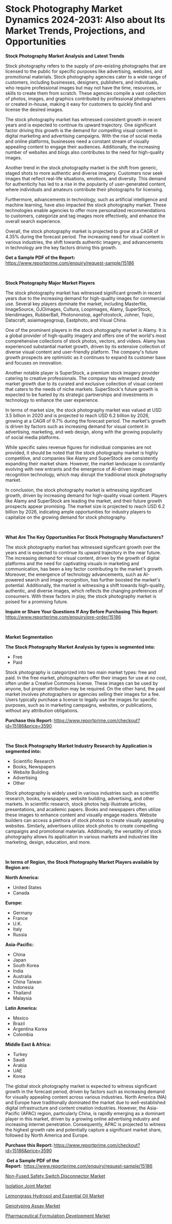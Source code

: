 <p><h1>Stock Photography Market Dynamics 2024-2031: Also about Its Market Trends, Projections, and Opportunities</h1></p><p><strong>Stock Photography Market Analysis and Latest Trends</strong></p>
<p><p>Stock photography refers to the supply of pre-existing photographs that are licensed to the public for specific purposes like advertising, websites, and promotional materials. Stock photography agencies cater to a wide range of customers, including businesses, designers, publishers, and individuals, who require professional images but may not have the time, resources, or skills to create them from scratch. These agencies compile a vast collection of photos, images, and graphics contributed by professional photographers or created in-house, making it easy for customers to quickly find and license the desired images.</p><p>The stock photography market has witnessed consistent growth in recent years and is expected to continue its upward trajectory. One significant factor driving this growth is the demand for compelling visual content in digital marketing and advertising campaigns. With the rise of social media and online platforms, businesses need a constant stream of visually appealing content to engage their audiences. Additionally, the increasing number of websites and blogs also contributes to the need for high-quality images.</p><p>Another trend in the stock photography market is the shift from generic, staged shots to more authentic and diverse imagery. Customers now seek images that reflect real-life situations, emotions, and diversity. This demand for authenticity has led to a rise in the popularity of user-generated content, where individuals and amateurs contribute their photographs for licensing.</p><p>Furthermore, advancements in technology, such as artificial intelligence and machine learning, have also impacted the stock photography market. These technologies enable agencies to offer more personalized recommendations to customers, categorize and tag images more effectively, and enhance the overall search experience.</p><p>Overall, the stock photography market is projected to grow at a CAGR of 4.35% during the forecast period. The increasing need for visual content in various industries, the shift towards authentic imagery, and advancements in technology are the key factors driving this growth.</p></p>
<p><strong>Get a Sample PDF of the Report:&nbsp;</strong> <a href="https://www.reportprime.com/enquiry/request-sample/15186">https://www.reportprime.com/enquiry/request-sample/15186</a></p>
<p>&nbsp;</p>
<p><strong>Stock Photography Major Market Players</strong></p>
<p><p>The stock photography market has witnessed significant growth in recent years due to the increasing demand for high-quality images for commercial use. Several key players dominate the market, including Masterfile, ImageSource, OJOimages, Cultura, Loopimages, Alamy, SuperStock, blendimages, RubberBall, Photononstop, ageFotostock, Johner, Topic, Datacraft, asiaimagesgroup, Eastphoto, and Visual China.</p><p>One of the prominent players in the stock photography market is Alamy. It is a global provider of high-quality imagery and offers one of the world's most comprehensive collections of stock photos, vectors, and videos. Alamy has experienced substantial market growth, driven by its extensive collection of diverse visual content and user-friendly platform. The company's future growth prospects are optimistic as it continues to expand its customer base and focuses on innovation.</p><p>Another notable player is SuperStock, a premium stock imagery provider catering to creative professionals. The company has witnessed steady market growth due to its curated and exclusive collection of visual content that caters to the needs of niche markets. SuperStock's future growth is expected to be fueled by its strategic partnerships and investments in technology to enhance the user experience.</p><p>In terms of market size, the stock photography market was valued at USD 3.5 billion in 2020 and is projected to reach USD 6.2 billion by 2026, growing at a CAGR of 9.7% during the forecast period. The market's growth is driven by factors such as increasing demand for visual content in advertising, marketing, and web design, along with the growing popularity of social media platforms.</p><p>While specific sales revenue figures for individual companies are not provided, it should be noted that the stock photography market is highly competitive, and companies like Alamy and SuperStock are consistently expanding their market share. However, the market landscape is constantly evolving with new entrants and the emergence of AI-driven image recognition technology, which may disrupt the traditional stock photography market.</p><p>In conclusion, the stock photography market is witnessing significant growth, driven by increasing demand for high-quality visual content. Players like Alamy and SuperStock are leading the market, and their future growth prospects appear promising. The market size is projected to reach USD 6.2 billion by 2026, indicating ample opportunities for industry players to capitalize on the growing demand for stock photography.</p></p>
<p>&nbsp;</p>
<p><strong>What Are The Key Opportunities For Stock Photography Manufacturers?</strong></p>
<p><p>The stock photography market has witnessed significant growth over the years and is expected to continue its upward trajectory in the near future. The increasing demand for visual content, driven by the growth of digital platforms and the need for captivating visuals in marketing and communication, has been a key factor contributing to the market's growth. Moreover, the emergence of technology advancements, such as AI-powered search and image recognition, has further boosted the market's potential. Additionally, the market is witnessing a shift towards high-quality, authentic, and diverse images, which reflects the changing preferences of consumers. With these factors in play, the stock photography market is poised for a promising future.</p></p>
<p><strong>Inquire or Share Your Questions If Any Before Purchasing This Report:</strong> <a href="https://www.reportprime.com/enquiry/pre-order/15186">https://www.reportprime.com/enquiry/pre-order/15186</a></p>
<p>&nbsp;</p>
<p><strong>Market Segmentation</strong></p>
<p><strong>The Stock Photography Market Analysis by types is segmented into:</strong></p>
<p><ul><li>Free</li><li>Paid</li></ul></p>
<p><p>Stock photography is categorized into two main market types: free and paid. In the free market, photographers offer their images for use at no cost, often under a Creative Commons license. These images can be used by anyone, but proper attribution may be required. On the other hand, the paid market involves photographers or agencies selling their images for a fee. Users typically purchase a license to legally use the images for specific purposes, such as in marketing campaigns, websites, or publications, without any attribution obligations.</p></p>
<p><strong>Purchase this Report:&nbsp;</strong><a href="https://www.reportprime.com/checkout?id=15186&price=3590">https://www.reportprime.com/checkout?id=15186&price=3590</a></p>
<p>&nbsp;</p>
<p><strong>The Stock Photography Market Industry Research by Application is segmented into:</strong></p>
<p><ul><li>Scientific Research</li><li>Books, Newspapers</li><li>Website Building</li><li>Advertising</li><li>Other</li></ul></p>
<p><p>Stock photography is widely used in various industries such as scientific research, books, newspapers, website building, advertising, and other markets. In scientific research, stock photos help illustrate articles, presentations, and academic papers. Books and newspapers often utilize these images to enhance content and visually engage readers. Website builders can access a plethora of stock photos to create visually appealing websites. Similarly, advertisers utilize stock photos to create compelling campaigns and promotional materials. Additionally, the versatility of stock photography allows its application in various markets and industries like marketing, design, education, and more.</p></p>
<p>&nbsp;</p>
<p><strong>In terms of Region, the Stock Photography Market Players available by Region are:</strong></p>
<p>
    <p> <strong> North America: </strong>
        <ul>
            <li>United States</li>
            <li>Canada</li>
        </ul>
        </p> 
    <p> <strong> Europe: </strong>
        <ul>
            <li>Germany</li>
            <li>France</li>
            <li>U.K.</li>
            <li>Italy</li>
            <li>Russia</li>
        </ul>
        </p> 
    <p> <strong> Asia-Pacific: </strong>
        <ul>
            <li>China</li>
            <li>Japan</li>
            <li>South Korea</li>
            <li>India</li>
            <li>Australia</li>
            <li>China Taiwan</li>
            <li>Indonesia</li>
            <li>Thailand</li>
            <li>Malaysia</li>
        </ul>
        </p> 
    <p> <strong> Latin America: </strong>
        <ul>
            <li>Mexico</li>
            <li>Brazil</li>
            <li>Argentina Korea</li>
            <li>Colombia</li>
        </ul>
        </p> 
    <p> <strong> Middle East & Africa: </strong>
        <ul>
            <li>Turkey</li>
            <li>Saudi</li>
            <li>Arabia</li>
            <li>UAE</li>
            <li>Korea</li>
        </ul>
    </p>
    </p>
<p><p>The global stock photography market is expected to witness significant growth in the forecast period, driven by factors such as increasing demand for visually appealing content across various industries. North America (NA) and Europe have traditionally dominated the market due to well-established digital infrastructure and content creation industries. However, the Asia-Pacific (APAC) region, particularly China, is rapidly emerging as a dominant player in this market, driven by a growing online advertising industry and increasing internet penetration. Consequently, APAC is projected to witness the highest growth rate and potentially capture a significant market share, followed by North America and Europe.</p></p>
<p><strong>Purchase this Report: </strong><a href="https://www.reportprime.com/checkout?id=15186&price=3590">https://www.reportprime.com/checkout?id=15186&price=3590</a></p>
<p>&nbsp;<strong>Get a Sample PDF of the Report:&nbsp;&nbsp;</strong><a href="https://www.reportprime.com/enquiry/request-sample/15186">https://www.reportprime.com/enquiry/request-sample/15186</a></p>
<p><strong></strong></p>
<p><p><a href="https://www.linkedin.com/pulse/non-fused-safety-switch-disconnector-market-size-2024--uj6oe?trackingId=wlK4IZt2QOiDIo3BNTm6Pw%3D%3D">Non-Fused Safety Switch Disconnector Market</a></p><p><a href="https://www.linkedin.com/pulse/isolation-joint-market-size-evaluating-its-trends-growth-frvce?trackingId=On6yZZ5BTs%2BEyaB1fPZoQg%3D%3D">Isolation Joint Market</a></p><p><a href="https://www.linkedin.com/pulse/lemongrass-hydrosol-essential-oil-market-dynamics-2024-2031-also-vewze?trackingId=r%2FEBoVmuTUCKsuXHswNJBg%3D%3D">Lemongrass Hydrosol and Essential Oil Market</a></p><p><a href="https://medium.com/@jordyhansen565/decoding-genotyping-assay-market-metrics-market-share-trends-and-growth-patterns-edb34fe0ebea">Genotyping Assay Market</a></p><p><a href="https://medium.com/@jordyhansen565/pharmaceutical-formulation-development-market-analysis-and-sze-forecasted-for-period-from-2023-to-d2787067d3f6">Pharmaceutical Formulation Development Market</a></p></p>